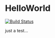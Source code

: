 # HelloWorld

[![Build Status](https://travis-ci.org/PubFiles/HelloWorld.svg?branch=master)](https://travis-ci.org/PubFiles/HelloWorld)

just a test...
